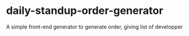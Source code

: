 # daily-standup-order-generator
A simple front-end generator to generate order, giving list of developper
